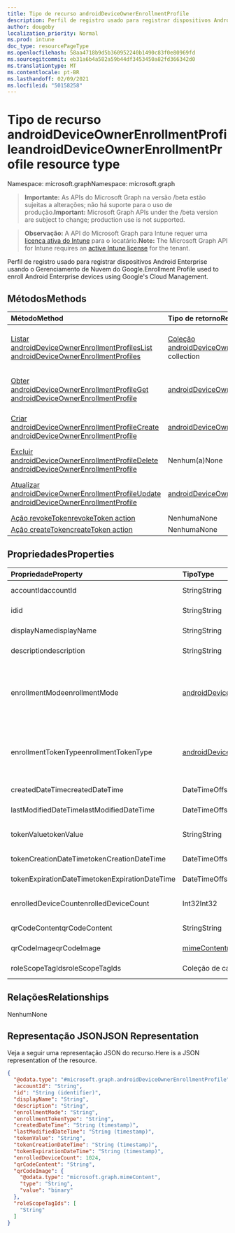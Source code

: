 ```yaml
---
title: Tipo de recurso androidDeviceOwnerEnrollmentProfile
description: Perfil de registro usado para registrar dispositivos Android Enterprise usando o Gerenciamento de Nuvem do Google.
author: dougeby
localization_priority: Normal
ms.prod: intune
doc_type: resourcePageType
ms.openlocfilehash: 58aa4718b9d5b360952240b1490c83f0e80969fd
ms.sourcegitcommit: eb31a6b4a582a59b44df3453450a82fd366342d0
ms.translationtype: MT
ms.contentlocale: pt-BR
ms.lasthandoff: 02/09/2021
ms.locfileid: "50158258"
---
```

# <a name="androiddeviceownerenrollmentprofile-resource-type"></a><span data-ttu-id="58af9-103">Tipo de recurso androidDeviceOwnerEnrollmentProfile</span><span class="sxs-lookup"><span data-stu-id="58af9-103">androidDeviceOwnerEnrollmentProfile resource type</span></span>

<span data-ttu-id="58af9-104">Namespace: microsoft.graph</span><span class="sxs-lookup"><span data-stu-id="58af9-104">Namespace: microsoft.graph</span></span>

> <span data-ttu-id="58af9-105">**Importante:** As APIs do Microsoft Graph na versão /beta estão sujeitas a alterações; não há suporte para o uso de produção.</span><span class="sxs-lookup"><span data-stu-id="58af9-105">**Important:** Microsoft Graph APIs under the /beta version are subject to change; production use is not supported.</span></span>

> <span data-ttu-id="58af9-106">**Observação:** A API do Microsoft Graph para Intune requer uma [licença ativa do Intune](https://go.microsoft.com/fwlink/?linkid=839381) para o locatário.</span><span class="sxs-lookup"><span data-stu-id="58af9-106">**Note:** The Microsoft Graph API for Intune requires an [active Intune license](https://go.microsoft.com/fwlink/?linkid=839381) for the tenant.</span></span>

<span data-ttu-id="58af9-107">Perfil de registro usado para registrar dispositivos Android Enterprise usando o Gerenciamento de Nuvem do Google.</span><span class="sxs-lookup"><span data-stu-id="58af9-107">Enrollment Profile used to enroll Android Enterprise devices using Google's Cloud Management.</span></span>

## <a name="methods"></a><span data-ttu-id="58af9-108">Métodos</span><span class="sxs-lookup"><span data-stu-id="58af9-108">Methods</span></span>
|<span data-ttu-id="58af9-109">Método</span><span class="sxs-lookup"><span data-stu-id="58af9-109">Method</span></span>|<span data-ttu-id="58af9-110">Tipo de retorno</span><span class="sxs-lookup"><span data-stu-id="58af9-110">Return Type</span></span>|<span data-ttu-id="58af9-111">Descrição</span><span class="sxs-lookup"><span data-stu-id="58af9-111">Description</span></span>|
|:---|:---|:---|
|[<span data-ttu-id="58af9-112">Listar androidDeviceOwnerEnrollmentProfiles</span><span class="sxs-lookup"><span data-stu-id="58af9-112">List androidDeviceOwnerEnrollmentProfiles</span></span>](../api/intune-androidforwork-androiddeviceownerenrollmentprofile-list.md)|<span data-ttu-id="58af9-113">[Coleção androidDeviceOwnerEnrollmentProfile](../resources/intune-androidforwork-androiddeviceownerenrollmentprofile.md)</span><span class="sxs-lookup"><span data-stu-id="58af9-113">[androidDeviceOwnerEnrollmentProfile](../resources/intune-androidforwork-androiddeviceownerenrollmentprofile.md) collection</span></span>|<span data-ttu-id="58af9-114">Listar propriedades e relações dos [objetos androidDeviceOwnerEnrollmentProfile.](../resources/intune-androidforwork-androiddeviceownerenrollmentprofile.md)</span><span class="sxs-lookup"><span data-stu-id="58af9-114">List properties and relationships of the [androidDeviceOwnerEnrollmentProfile](../resources/intune-androidforwork-androiddeviceownerenrollmentprofile.md) objects.</span></span>|
|[<span data-ttu-id="58af9-115">Obter androidDeviceOwnerEnrollmentProfile</span><span class="sxs-lookup"><span data-stu-id="58af9-115">Get androidDeviceOwnerEnrollmentProfile</span></span>](../api/intune-androidforwork-androiddeviceownerenrollmentprofile-get.md)|[<span data-ttu-id="58af9-116">androidDeviceOwnerEnrollmentProfile</span><span class="sxs-lookup"><span data-stu-id="58af9-116">androidDeviceOwnerEnrollmentProfile</span></span>](../resources/intune-androidforwork-androiddeviceownerenrollmentprofile.md)|<span data-ttu-id="58af9-117">Leia as propriedades e as relações do [objeto androidDeviceOwnerEnrollmentProfile.](../resources/intune-androidforwork-androiddeviceownerenrollmentprofile.md)</span><span class="sxs-lookup"><span data-stu-id="58af9-117">Read properties and relationships of the [androidDeviceOwnerEnrollmentProfile](../resources/intune-androidforwork-androiddeviceownerenrollmentprofile.md) object.</span></span>|
|[<span data-ttu-id="58af9-118">Criar androidDeviceOwnerEnrollmentProfile</span><span class="sxs-lookup"><span data-stu-id="58af9-118">Create androidDeviceOwnerEnrollmentProfile</span></span>](../api/intune-androidforwork-androiddeviceownerenrollmentprofile-create.md)|[<span data-ttu-id="58af9-119">androidDeviceOwnerEnrollmentProfile</span><span class="sxs-lookup"><span data-stu-id="58af9-119">androidDeviceOwnerEnrollmentProfile</span></span>](../resources/intune-androidforwork-androiddeviceownerenrollmentprofile.md)|<span data-ttu-id="58af9-120">Crie um novo [objeto androidDeviceOwnerEnrollmentProfile.](../resources/intune-androidforwork-androiddeviceownerenrollmentprofile.md)</span><span class="sxs-lookup"><span data-stu-id="58af9-120">Create a new [androidDeviceOwnerEnrollmentProfile](../resources/intune-androidforwork-androiddeviceownerenrollmentprofile.md) object.</span></span>|
|[<span data-ttu-id="58af9-121">Excluir androidDeviceOwnerEnrollmentProfile</span><span class="sxs-lookup"><span data-stu-id="58af9-121">Delete androidDeviceOwnerEnrollmentProfile</span></span>](../api/intune-androidforwork-androiddeviceownerenrollmentprofile-delete.md)|<span data-ttu-id="58af9-122">Nenhum(a)</span><span class="sxs-lookup"><span data-stu-id="58af9-122">None</span></span>|<span data-ttu-id="58af9-123">Exclui [androidDeviceOwnerEnrollmentProfile](../resources/intune-androidforwork-androiddeviceownerenrollmentprofile.md).</span><span class="sxs-lookup"><span data-stu-id="58af9-123">Deletes a [androidDeviceOwnerEnrollmentProfile](../resources/intune-androidforwork-androiddeviceownerenrollmentprofile.md).</span></span>|
|[<span data-ttu-id="58af9-124">Atualizar androidDeviceOwnerEnrollmentProfile</span><span class="sxs-lookup"><span data-stu-id="58af9-124">Update androidDeviceOwnerEnrollmentProfile</span></span>](../api/intune-androidforwork-androiddeviceownerenrollmentprofile-update.md)|[<span data-ttu-id="58af9-125">androidDeviceOwnerEnrollmentProfile</span><span class="sxs-lookup"><span data-stu-id="58af9-125">androidDeviceOwnerEnrollmentProfile</span></span>](../resources/intune-androidforwork-androiddeviceownerenrollmentprofile.md)|<span data-ttu-id="58af9-126">Atualizar as propriedades de um [objeto androidDeviceOwnerEnrollmentProfile.](../resources/intune-androidforwork-androiddeviceownerenrollmentprofile.md)</span><span class="sxs-lookup"><span data-stu-id="58af9-126">Update the properties of a [androidDeviceOwnerEnrollmentProfile](../resources/intune-androidforwork-androiddeviceownerenrollmentprofile.md) object.</span></span>|
|[<span data-ttu-id="58af9-127">Ação revokeToken</span><span class="sxs-lookup"><span data-stu-id="58af9-127">revokeToken action</span></span>](../api/intune-androidforwork-androiddeviceownerenrollmentprofile-revoketoken.md)|<span data-ttu-id="58af9-128">Nenhuma</span><span class="sxs-lookup"><span data-stu-id="58af9-128">None</span></span>|<span data-ttu-id="58af9-129">Ainda não documentado</span><span class="sxs-lookup"><span data-stu-id="58af9-129">Not yet documented</span></span>|
|[<span data-ttu-id="58af9-130">Ação createToken</span><span class="sxs-lookup"><span data-stu-id="58af9-130">createToken action</span></span>](../api/intune-androidforwork-androiddeviceownerenrollmentprofile-createtoken.md)|<span data-ttu-id="58af9-131">Nenhuma</span><span class="sxs-lookup"><span data-stu-id="58af9-131">None</span></span>|<span data-ttu-id="58af9-132">Ainda não documentado</span><span class="sxs-lookup"><span data-stu-id="58af9-132">Not yet documented</span></span>|

## <a name="properties"></a><span data-ttu-id="58af9-133">Propriedades</span><span class="sxs-lookup"><span data-stu-id="58af9-133">Properties</span></span>
|<span data-ttu-id="58af9-134">Propriedade</span><span class="sxs-lookup"><span data-stu-id="58af9-134">Property</span></span>|<span data-ttu-id="58af9-135">Tipo</span><span class="sxs-lookup"><span data-stu-id="58af9-135">Type</span></span>|<span data-ttu-id="58af9-136">Descrição</span><span class="sxs-lookup"><span data-stu-id="58af9-136">Description</span></span>|
|:---|:---|:---|
|<span data-ttu-id="58af9-137">accountId</span><span class="sxs-lookup"><span data-stu-id="58af9-137">accountId</span></span>|<span data-ttu-id="58af9-138">String</span><span class="sxs-lookup"><span data-stu-id="58af9-138">String</span></span>|<span data-ttu-id="58af9-139">GUID de locatário ao qual o perfil de registro pertence.</span><span class="sxs-lookup"><span data-stu-id="58af9-139">Tenant GUID the enrollment profile belongs to.</span></span>|
|<span data-ttu-id="58af9-140">id</span><span class="sxs-lookup"><span data-stu-id="58af9-140">id</span></span>|<span data-ttu-id="58af9-141">String</span><span class="sxs-lookup"><span data-stu-id="58af9-141">String</span></span>|<span data-ttu-id="58af9-142">GUID exclusivo do perfil de registro.</span><span class="sxs-lookup"><span data-stu-id="58af9-142">Unique GUID for the enrollment profile.</span></span>|
|<span data-ttu-id="58af9-143">displayName</span><span class="sxs-lookup"><span data-stu-id="58af9-143">displayName</span></span>|<span data-ttu-id="58af9-144">String</span><span class="sxs-lookup"><span data-stu-id="58af9-144">String</span></span>|<span data-ttu-id="58af9-145">Nome de exibição do perfil de registro.</span><span class="sxs-lookup"><span data-stu-id="58af9-145">Display name for the enrollment profile.</span></span>|
|<span data-ttu-id="58af9-146">description</span><span class="sxs-lookup"><span data-stu-id="58af9-146">description</span></span>|<span data-ttu-id="58af9-147">String</span><span class="sxs-lookup"><span data-stu-id="58af9-147">String</span></span>|<span data-ttu-id="58af9-148">Descrição do perfil de registro.</span><span class="sxs-lookup"><span data-stu-id="58af9-148">Description for the enrollment profile.</span></span>|
|<span data-ttu-id="58af9-149">enrollmentMode</span><span class="sxs-lookup"><span data-stu-id="58af9-149">enrollmentMode</span></span>|[<span data-ttu-id="58af9-150">androidDeviceOwnerEnrollmentMode</span><span class="sxs-lookup"><span data-stu-id="58af9-150">androidDeviceOwnerEnrollmentMode</span></span>](../resources/intune-androidforwork-androiddeviceownerenrollmentmode.md)|<span data-ttu-id="58af9-151">O modo de registro de dispositivos que usam esse perfil de registro.</span><span class="sxs-lookup"><span data-stu-id="58af9-151">The enrollment mode of devices that use this enrollment profile.</span></span> <span data-ttu-id="58af9-152">Os valores possíveis são: `corporateOwnedDedicatedDevice`, `corporateOwnedFullyManaged`, `corporateOwnedWorkProfile`.</span><span class="sxs-lookup"><span data-stu-id="58af9-152">Possible values are: `corporateOwnedDedicatedDevice`, `corporateOwnedFullyManaged`, `corporateOwnedWorkProfile`.</span></span>|
|<span data-ttu-id="58af9-153">enrollmentTokenType</span><span class="sxs-lookup"><span data-stu-id="58af9-153">enrollmentTokenType</span></span>|[<span data-ttu-id="58af9-154">androidDeviceOwnerEnrollmentTokenType</span><span class="sxs-lookup"><span data-stu-id="58af9-154">androidDeviceOwnerEnrollmentTokenType</span></span>](../resources/intune-androidforwork-androiddeviceownerenrollmenttokentype.md)|<span data-ttu-id="58af9-155">O tipo de token de registro para um perfil de registro.</span><span class="sxs-lookup"><span data-stu-id="58af9-155">The enrollment token type for an enrollment profile.</span></span> <span data-ttu-id="58af9-156">Os valores possíveis são: `default` e `corporateOwnedDedicatedDeviceWithAzureADSharedMode`.</span><span class="sxs-lookup"><span data-stu-id="58af9-156">Possible values are: `default`, `corporateOwnedDedicatedDeviceWithAzureADSharedMode`.</span></span>|
|<span data-ttu-id="58af9-157">createdDateTime</span><span class="sxs-lookup"><span data-stu-id="58af9-157">createdDateTime</span></span>|<span data-ttu-id="58af9-158">DateTimeOffset</span><span class="sxs-lookup"><span data-stu-id="58af9-158">DateTimeOffset</span></span>|<span data-ttu-id="58af9-159">Data e hora de criação do perfil de registro.</span><span class="sxs-lookup"><span data-stu-id="58af9-159">Date time the enrollment profile was created.</span></span>|
|<span data-ttu-id="58af9-160">lastModifiedDateTime</span><span class="sxs-lookup"><span data-stu-id="58af9-160">lastModifiedDateTime</span></span>|<span data-ttu-id="58af9-161">DateTimeOffset</span><span class="sxs-lookup"><span data-stu-id="58af9-161">DateTimeOffset</span></span>|<span data-ttu-id="58af9-162">Data e hora da última modificação do perfil de registro.</span><span class="sxs-lookup"><span data-stu-id="58af9-162">Date time the enrollment profile was last modified.</span></span>|
|<span data-ttu-id="58af9-163">tokenValue</span><span class="sxs-lookup"><span data-stu-id="58af9-163">tokenValue</span></span>|<span data-ttu-id="58af9-164">String</span><span class="sxs-lookup"><span data-stu-id="58af9-164">String</span></span>|<span data-ttu-id="58af9-165">Valor do token mais recentemente criado para este perfil de registro.</span><span class="sxs-lookup"><span data-stu-id="58af9-165">Value of the most recently created token for this enrollment profile.</span></span>|
|<span data-ttu-id="58af9-166">tokenCreationDateTime</span><span class="sxs-lookup"><span data-stu-id="58af9-166">tokenCreationDateTime</span></span>|<span data-ttu-id="58af9-167">DateTimeOffset</span><span class="sxs-lookup"><span data-stu-id="58af9-167">DateTimeOffset</span></span>|<span data-ttu-id="58af9-168">Data e hora em que o token criado mais recentemente foi criado.</span><span class="sxs-lookup"><span data-stu-id="58af9-168">Date time the most recently created token was created.</span></span>|
|<span data-ttu-id="58af9-169">tokenExpirationDateTime</span><span class="sxs-lookup"><span data-stu-id="58af9-169">tokenExpirationDateTime</span></span>|<span data-ttu-id="58af9-170">DateTimeOffset</span><span class="sxs-lookup"><span data-stu-id="58af9-170">DateTimeOffset</span></span>|<span data-ttu-id="58af9-171">Data e hora em que o token mais recentemente criado expirará.</span><span class="sxs-lookup"><span data-stu-id="58af9-171">Date time the most recently created token will expire.</span></span>|
|<span data-ttu-id="58af9-172">enrolledDeviceCount</span><span class="sxs-lookup"><span data-stu-id="58af9-172">enrolledDeviceCount</span></span>|<span data-ttu-id="58af9-173">Int32</span><span class="sxs-lookup"><span data-stu-id="58af9-173">Int32</span></span>|<span data-ttu-id="58af9-174">Número total de dispositivos Android que foram registrados usando esse perfil de registro.</span><span class="sxs-lookup"><span data-stu-id="58af9-174">Total number of Android devices that have enrolled using this enrollment profile.</span></span>|
|<span data-ttu-id="58af9-175">qrCodeContent</span><span class="sxs-lookup"><span data-stu-id="58af9-175">qrCodeContent</span></span>|<span data-ttu-id="58af9-176">String</span><span class="sxs-lookup"><span data-stu-id="58af9-176">String</span></span>|<span data-ttu-id="58af9-177">Cadeia de caracteres usada para gerar um código QR para o token.</span><span class="sxs-lookup"><span data-stu-id="58af9-177">String used to generate a QR code for the token.</span></span>|
|<span data-ttu-id="58af9-178">qrCodeImage</span><span class="sxs-lookup"><span data-stu-id="58af9-178">qrCodeImage</span></span>|[<span data-ttu-id="58af9-179">mimeContent</span><span class="sxs-lookup"><span data-stu-id="58af9-179">mimeContent</span></span>](../resources/intune-shared-mimecontent.md)|<span data-ttu-id="58af9-180">Cadeia de caracteres usada para gerar um código QR para o token.</span><span class="sxs-lookup"><span data-stu-id="58af9-180">String used to generate a QR code for the token.</span></span>|
|<span data-ttu-id="58af9-181">roleScopeTagIds</span><span class="sxs-lookup"><span data-stu-id="58af9-181">roleScopeTagIds</span></span>|<span data-ttu-id="58af9-182">Coleção de cadeias de caracteres</span><span class="sxs-lookup"><span data-stu-id="58af9-182">String collection</span></span>|<span data-ttu-id="58af9-183">Lista de Marcas de Escopo para esta instância de Entidade.</span><span class="sxs-lookup"><span data-stu-id="58af9-183">List of Scope Tags for this Entity instance.</span></span>|

## <a name="relationships"></a><span data-ttu-id="58af9-184">Relações</span><span class="sxs-lookup"><span data-stu-id="58af9-184">Relationships</span></span>
<span data-ttu-id="58af9-185">Nenhum</span><span class="sxs-lookup"><span data-stu-id="58af9-185">None</span></span>

## <a name="json-representation"></a><span data-ttu-id="58af9-186">Representação JSON</span><span class="sxs-lookup"><span data-stu-id="58af9-186">JSON Representation</span></span>
<span data-ttu-id="58af9-187">Veja a seguir uma representação JSON do recurso.</span><span class="sxs-lookup"><span data-stu-id="58af9-187">Here is a JSON representation of the resource.</span></span>
<!-- {
  "blockType": "resource",
  "keyProperty": "id",
  "@odata.type": "microsoft.graph.androidDeviceOwnerEnrollmentProfile"
}
-->
``` json
{
  "@odata.type": "#microsoft.graph.androidDeviceOwnerEnrollmentProfile",
  "accountId": "String",
  "id": "String (identifier)",
  "displayName": "String",
  "description": "String",
  "enrollmentMode": "String",
  "enrollmentTokenType": "String",
  "createdDateTime": "String (timestamp)",
  "lastModifiedDateTime": "String (timestamp)",
  "tokenValue": "String",
  "tokenCreationDateTime": "String (timestamp)",
  "tokenExpirationDateTime": "String (timestamp)",
  "enrolledDeviceCount": 1024,
  "qrCodeContent": "String",
  "qrCodeImage": {
    "@odata.type": "microsoft.graph.mimeContent",
    "type": "String",
    "value": "binary"
  },
  "roleScopeTagIds": [
    "String"
  ]
}
```





